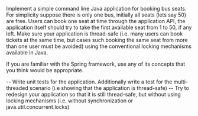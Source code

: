 Implement a simple command line Java application for booking bus seats. For simplicity suppose there is only one bus, initially all seats (lets say 50) are free. Users can book one seat at time through the application API, the application itself should try to take the first available seat from 1 to 50, if any left. Make sure your application is thread-safe (i.e. many users can book tickets at the same time, but cases such booking the same seat from more than one user must be avoided) using the conventional locking mechanisms available in Java.

If you are familiar with the Spring framework, use any of its concepts that you think would be appropriate.


 -- Write unit tests for the application. Additionally write a test for the multi-threaded scenario (i.e showing that the application is thread-safe)
 -- Try to redesign your application so that it is still thread-safe, but without using locking mechanisms (i.e. without synchronization or java.util.concurrent.locks)
